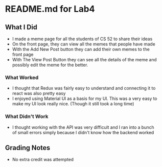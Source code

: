 # README.md for Lab4
## What I Did
* I made a meme page for all the students of CS 52 to share their ideas
* On the front page, they can view all the memes that people have made
* With the Add New Post button they can add their own memes to the front page
* With The View Post Button they can see all the details of the meme and possibly edit the meme for the better.
### What Worked
* I thought that Redux was fairly easy to understand and connecting it to react was also pretty easy
* I enjoyed using Material UI as a basis for my UI. This was a very easy to make my UI look really nice. (Though it still took a long time)
### What Didn't Work
* I thought working with the API was very difficult and I ran into a bunch of small errors simply because I didn't know how the backend worked

## Grading Notes
* No extra credit was attempted